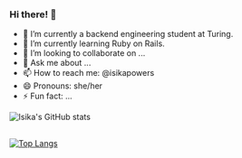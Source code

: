 ### Hi there! 👋

- 🔭 I’m currently a backend engineering student at Turing.
- 🌱 I’m currently learning Ruby on Rails.
- 👯 I’m looking to collaborate on ...
- 💬 Ask me about ...
- 📫 How to reach me: @isikapowers
- 😄 Pronouns: she/her
- ⚡ Fun fact: ...

![Isika's GitHub stats](https://github-readme-stats.vercel.app/api?username=isikapowers&show_icons=true&theme=nightowl)

##
[![Top Langs](https://github-readme-stats.vercel.app/api/top-langs/?username=isikapowers)](https://github.com/isikapowers/github-readme-stats&theme=nightowl)

